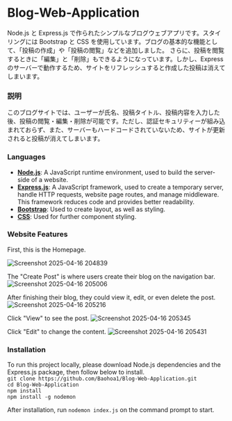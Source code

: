 # Blog-Web-Application

Node.js と Express.js で作られたシンプルなブログウェブアプリです。スタイリングには Bootstrap と CSS を使用しています。ブログの基本的な機能として、「投稿の作成」や「投稿の閲覧」などを追加しました。
さらに、投稿を閲覧するときに「編集」と「削除」もできるようになっています。しかし、Express のサーバーで動作するため、サイトをリフレッシュすると作成した投稿は消えてしまいます。


### 説明
このブログサイトでは、ユーザーが氏名、投稿タイトル、投稿内容を入力した後、投稿の閲覧・編集・削除が可能です。ただし、認証セキュリティーが組み込まれておらず、また、サーバーもハードコードされていないため、サイトが更新されると投稿が消えてしまいます。

### Languages
* <ins>**Node.js**</ins>: A JavaScript runtime environment, used to build the server-side of a website.<br/>
* <ins>**Express.js**</ins>: A JavaScript framework, used to create a temporary server, handle HTTP requests, website page routes, and manage middleware. This framework reduces code and provides better readability.<br/>
* <ins>**Bootstrap**</ins>: Used to create layout, as well as styling.<br/>
* <ins>**CSS**</ins>: Used for further component styling.<br/>

### Website Features
First, this is the Homepage.

![Screenshot 2025-04-16 204839](https://github.com/user-attachments/assets/06920075-8b45-4be0-8070-f56df0ce830a)

The "Create Post" is where users create their blog on the navigation bar.
![Screenshot 2025-04-16 205006](https://github.com/user-attachments/assets/6f274000-384c-4dc6-9a7e-36980fa446a6)

After finishing their blog, they could view it, edit, or even delete the post.
![Screenshot 2025-04-16 205216](https://github.com/user-attachments/assets/58e0b486-fe53-4404-bb40-dac0df81cf58)

Click "View" to see the post.
![Screenshot 2025-04-16 205345](https://github.com/user-attachments/assets/354b148f-d9ca-4d02-8583-e8ab193589b7)

Click "Edit" to change the content.
![Screenshot 2025-04-16 205431](https://github.com/user-attachments/assets/94d468aa-59ef-4677-a419-ecbc5d936edb)

### Installation

To run this project locally, please download Node.js dependencies and the Express.js package, then follow below to install.<br/>
`git clone https://github.com/Baohoa1/Blog-Web-Application.git` <br/>
`cd Blog-Web-Application` <br/>
`npm install` <br/>
`npm install -g nodemon` <br/>

After installation, run `nodemon index.js` on the command prompt to start.
